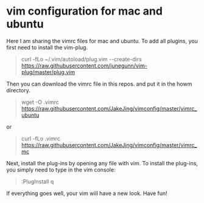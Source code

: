 # vim configuration for mac and ubuntu

Here I am sharing the vimrc files for mac and ubuntu. To add all plugins, you first need to install the vim-plug.

> curl -fLo ~/.vim/autoload/plug.vim --create-dirs https://raw.githubusercontent.com/junegunn/vim-plug/master/plug.vim

Then you can download the vimrc file in this repos. and put it in the howm directory.

> wget -O .vimrc https://raw.githubusercontent.com/JakeJing/vimconfig/master/vimrc_ubuntu

or

> curl -fLo .vimrc https://raw.githubusercontent.com/JakeJing/vimconfig/master/vimrc_mc

Next, install the plug-ins by opening any file with vim. To install the plug-ins, you simply need to type in the vim console:

> :PlugInstall
> q

If everything goes well, your vim will have a new look. Have fun!



